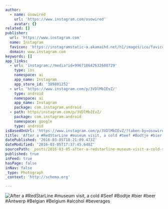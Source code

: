 ```yaml
---
author:
  - name: osowired
    url: 'https://www.instagram.com/osowired'
    avatar: {}
related: []
publisher:
  url: 'https://www.instagram.com'
  name: Instagram
  favicon: 'https://instagramstatic-a.akamaihd.net/h1/images/ico/favicon.ico/7cdab0872b15.ico'
  domain: www.instagram.com
keywords: []
app_links:
  - url: 'instagram://media?id=996718642632608729'
    type: ios
    namespace: ai
    app_name: Instagram
    app_store_id: '389801252'
  - url: 'https://www.instagram.com/p/3VDlMbIEvZ/'
    type: android
    namespace: ai
    app_name: Instagram
    package: com.instagram.android
  - path: https/instagram.com/p/3VDlMbIEvZ/
    package: com.instagram.android
    namespace: google
    type: android
isBasedOnUrl: 'https://www.instagram.com/p/3VDlMbIEvZ/?taken-by=osowired'
title: 'After a #RedStarLine #museum visit, a cold #Seef #Bodtje #bier #beer #Antwerp #Belgian #Belgium #alcohol #beverages'
datePublished: '2016-03-05T18:21:09.473Z'
dateModified: '2016-03-05T17:37:45.648Z'
sourcePath: _posts/2016-03-05-after-a-redstarline-museum-visit-a-cold-seef-bodtje-bi.md
published: true
inFeed: true
hasPage: false
inNav: false
_type: Photograph
_context: 'http://schema.org'

---
```

![After a &num;RedStarLine &num;museum visit&comma; a cold &num;Seef &num;Bodtje &num;bier &num;beer &num;Antwerp &num;Belgian &num;Belgium &num;alcohol &num;beverages](https://scontent.cdninstagram.com/t51.2885-15/e15/11376438_780233135427843_658151427_n.jpg?ig_cache_key=OTk2NzE4NjQyNjMyNjA4NzI5.2)